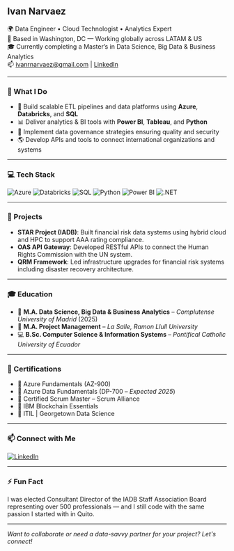 ## Ivan Narvaez

🌍 Data Engineer • Cloud Technologist • Analytics Expert  
📍 Based in Washington, DC — Working globally across LATAM & US  
🎓 Currently completing a Master’s in Data Science, Big Data & Business Analytics  
📫 [ivanrnarvaez@gmail.com](mailto:ivanrnarvaez@gmail.com) | [LinkedIn](https://www.linkedin.com/in/ivanrnarvaez/)

---

### 💼 What I Do

- 🚀 Build scalable ETL pipelines and data platforms using **Azure**, **Databricks**, and **SQL**
- 📊 Deliver analytics & BI tools with **Power BI**, **Tableau**, and **Python**
- 🔐 Implement data governance strategies ensuring quality and security
- 🌎 Develop APIs and tools to connect international organizations and systems

---

### 💻 Tech Stack

<div display="flex">
  <img src="https://img.shields.io/badge/Azure-0078D4?style=for-the-badge&logo=microsoftazure&logoColor=white" alt="Azure"/>
  <img src="https://img.shields.io/badge/Databricks-E35A0B?style=for-the-badge&logo=databricks&logoColor=white" alt="Databricks"/>
  <img src="https://img.shields.io/badge/SQL-003B57?style=for-the-badge&logo=postgresql&logoColor=white" alt="SQL"/>
  <img src="https://img.shields.io/badge/Python-3776AB?style=for-the-badge&logo=python&logoColor=white" alt="Python"/>
  <img src="https://img.shields.io/badge/Power%20BI-F2C811?style=for-the-badge&logo=powerbi&logoColor=black" alt="Power BI"/>
  <img src="https://img.shields.io/badge/.NET-512BD4?style=for-the-badge&logo=dotnet&logoColor=white" alt=".NET"/>
</div>

---

### 📌 Projects

- **STAR Project (IADB)**: Built financial risk data systems using hybrid cloud and HPC to support AAA rating compliance.
- **OAS API Gateway**: Developed RESTful APIs to connect the Human Rights Commission with the UN system.
- **QRM Framework**: Led infrastructure upgrades for financial risk systems including disaster recovery architecture.

---

### 🎓 Education

- 🧠 **M.A. Data Science, Big Data & Business Analytics** – *Complutense University of Madrid* (2025)  
- 🧠 **M.A. Project Management** – *La Salle, Ramon Llull University*  
- 💻 **B.Sc. Computer Science & Information Systems** – *Pontifical Catholic University of Ecuador*

---

### 📜 Certifications

- 📘 Azure Fundamentals (AZ-900)  
- 📘 Azure Data Fundamentals (DP-700 – *Expected 2025*)  
- 🧩 Certified Scrum Master – Scrum Alliance  
- 🔗 IBM Blockchain Essentials  
- 🧠 ITIL | Georgetown Data Science

---

### 📫 Connect with Me

<div display="flex">
  <a href="https://www.linkedin.com/in/ivanrnarvaez/">
    <img src="https://img.shields.io/badge/linkedin-%230077B5.svg?style=for-the-badge&logo=linkedin&logoColor=white" alt="LinkedIn"/>
  </a>
</div>

---

### ⚡ Fun Fact

I was elected Consultant Director of the IADB Staff Association Board representing over 500 professionals — and I still code with the same passion I started with in Quito.

---

*Want to collaborate or need a data-savvy partner for your project? Let's connect!*
